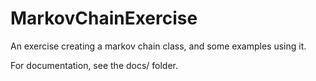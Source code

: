 # MarkovChainExercise
An exercise creating a markov chain class, and some examples using it.

For documentation, see the docs/ folder. 
